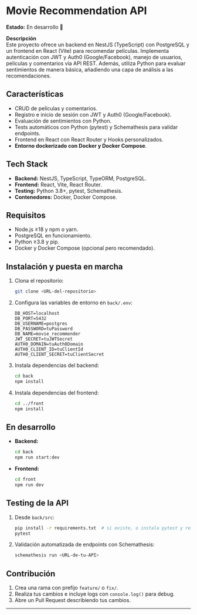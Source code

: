 

# Movie Recommendation API

**Estado:** En desarrollo 🚧

**Descripción**  
Este proyecto ofrece un backend en NestJS (TypeScript) con PostgreSQL y un frontend en React (Vite) para recomendar películas. Implementa autenticación con JWT y Auth0 (Google/Facebook), manejo de usuarios, películas y comentarios vía API REST. Además, utiliza Python para evaluar sentimientos de manera básica, añadiendo una capa de análisis a las recomendaciones.

## Características

* CRUD de películas y comentarios.
* Registro e inicio de sesión con JWT y Auth0 (Google/Facebook).
* Evaluación de sentimientos con Python.
* Tests automáticos con Python (pytest) y Schemathesis para validar endpoints.
* Frontend en React con React Router y Hooks personalizados.
* **Entorno dockerizado con Docker y Docker Compose**.

## Tech Stack

* **Backend:** NestJS, TypeScript, TypeORM, PostgreSQL.
* **Frontend:** React, Vite, React Router.
* **Testing:** Python 3.8+, pytest, Schemathesis.
* **Contenedores:** Docker, Docker Compose.

## Requisitos

* Node.js ≥18 y npm o yarn.
* PostgreSQL en funcionamiento.
* Python ≥3.8 y pip.
* Docker y Docker Compose (opcional pero recomendado).

## Instalación y puesta en marcha

1. Clona el repositorio:

   ```bash
   git clone <URL-del-repositorio>
   ```

2. Configura las variables de entorno en `back/.env`:

   ```env
   DB_HOST=localhost
   DB_PORT=5432
   DB_USERNAME=postgres
   DB_PASSWORD=tuPassword
   DB_NAME=movie_recommender
   JWT_SECRET=tuJWTSecret
   AUTH0_DOMAIN=tuAuth0Domain
   AUTH0_CLIENT_ID=tuClientId
   AUTH0_CLIENT_SECRET=tuClientSecret
   ```

3. Instala dependencias del backend:

   ```bash
   cd back
   npm install
   ```

4. Instala dependencias del frontend:

   ```bash
   cd ../front
   npm install
   ```

## En desarrollo

* **Backend:**

   ```bash
   cd back
   npm run start:dev
   ```

* **Frontend:**

   ```bash
   cd front
   npm run dev
   ```

## Testing de la API

1. Desde `back/src`:

   ```bash
   pip install -r requirements.txt  # si existe, o instala pytest y requests
   pytest
   ```

2. Validación automatizada de endpoints con Schemathesis:

   ```bash
   schemathesis run <URL-de-tu-API>
   ```

## Contribución

1. Crea una rama con prefijo `feature/` o `fix/`.
2. Realiza tus cambios e incluye logs con `console.log()` para debug.
3. Abre un Pull Request describiendo tus cambios.

---

